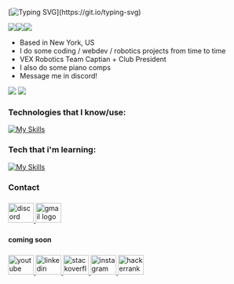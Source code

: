 
[![Typing SVG](https://readme-typing-svg.herokuapp.com?font=Chivo+Mono&weight=200&size=30&duration=700&pause=300&color=80BDF7&background=182431&vCenter=true&multiline=true&repeat=false&random=false&width=875&height=245&lines=Hi!+I'm+Ray+%7C+%E5%93%88%E5%96%BD%EF%BC%81%E6%88%91%E5%8F%AB%E5%94%90%E7%91%9E;15%2C+soph+year+HS+%7C+Dev.+%2B+Piano+%2B+Research;Python+%2B+Java+%2B+CPP;Studying+for+USACO+and+learning+ReactJS;%E4%BC%9A%E8%AF%B4%E4%B8%AD%E6%96%87++(%E7%AE%80%E4%BD%93only);message+me!+%E7%BB%99%E6%88%91%E5%8F%91%E6%B6%88%E6%81%AF!)](https://git.io/typing-svg)

<!-- [![Typing SVG](https://readme-typing-svg.herokuapp.com?font=Chivo+Mono&weight=200&size=40&duration=4000&pause=1000&color=A0C3DC&width=435&height=102&lines=Hi!+I'm+Ray;%E4%BD%A0%E5%A5%BD%EF%BC%81%E6%88%91%E5%8F%AB%E5%94%90%E7%91%9E;Student+%2B+Developer+%2B+Pianist+%2B+Engineer;Python+%2B+Java+%2B+CPP+;%E4%BC%9A%E8%AF%B4%E4%B8%AD%E6%96%87%EF%BC%88%E7%AE%80%E4%BD%93%EF%BC%89;Message+me!++%E7%BB%99%E6%88%91%E5%8F%91%E6%B6%88%E6%81%AF%EF%BC%81)](https://git.io/typing-svg) -->


<section>
<img src="https://komarev.com/ghpvc/?username=Ray0716&color=blueviolet&style=for-the-badge" style="float:left">
<img src="https://img.shields.io/github/followers/Ray0716?style=for-the-badge" style="float:left">
<img src="https://img.shields.io/github/last-commit/Ray0716/Ray0716?style=for-the-badge" style="float:left">
</section>

<br>



* Based in New York, US
* I do some coding / webdev / robotics projects from time to time
* VEX Robotics Team Captian + Club President
* I also do some piano comps
* Message me in discord!

![](http://github-profile-summary-cards.vercel.app/api/cards/profile-details?username=Ray0716&theme=react) ![](http://github-profile-summary-cards.vercel.app/api/cards/productive-time?username=Ray0716&theme=react&utcOffset=8)



### Technologies that I know/use:

[![My Skills](https://skillicons.dev/icons?i=python,java,html,css,arduino,github,git,stackoverflow,md,vscode,unity)](https://skillicons.dev)

### Tech that i'm learning:

[![My Skills](https://skillicons.dev/icons?i=js,cpp,cs,nodejs,express)](https://skillicons.dev)





<h3 align="left">Contact</h3>

###

<div align="left">
  <a href="https://discord.com/users/866143814698532894" target="_blank">
    <img src="https://raw.githubusercontent.com/maurodesouza/profile-readme-generator/master/src/assets/icons/social/discord/default.svg" width="52" height="40" alt="discord logo"  />
  </a>
  <a href="https://mailto:raytang11792@gmail.com" target="_blank">
    <img src="https://raw.githubusercontent.com/maurodesouza/profile-readme-generator/master/src/assets/icons/social/gmail/default.svg" width="52" height="40" alt="gmail logo"  />
  </a>
</div>

###

<h4 align="left">coming soon</h4>

###

<div align="left">
  <a href="https://example.com" target="_blank">
    <img src="https://raw.githubusercontent.com/maurodesouza/profile-readme-generator/master/src/assets/icons/social/youtube/default.svg" width="52" height="40" alt="youtube logo"  />
  </a>
  <a href="https://example.com" target="_blank">
    <img src="https://raw.githubusercontent.com/maurodesouza/profile-readme-generator/master/src/assets/icons/social/linkedin/default.svg" width="52" height="40" alt="linkedin logo"  />
  </a>
  <a href="https://example.com" target="_blank">
    <img src="https://raw.githubusercontent.com/maurodesouza/profile-readme-generator/master/src/assets/icons/social/stackoverflow/default.svg" width="52" height="40" alt="stackoverflow logo"  />
  </a>
  <a href="https://example.com" target="_blank">
    <img src="https://raw.githubusercontent.com/maurodesouza/profile-readme-generator/master/src/assets/icons/social/instagram/default.svg" width="52" height="40" alt="instagram logo"  />
  </a>
  <a href="https://example.com" target="_blank">
    <img src="https://raw.githubusercontent.com/maurodesouza/profile-readme-generator/master/src/assets/icons/social/hackerrank/default.svg" width="52" height="40" alt="hackerrank logo"  />
  </a>
</div>

###




<!---
Ray0716/Ray0716 is a ✨ special ✨ repository because its `README.md` (this file) appears on your GitHub profile.
You can click the Preview link to take a look at your changes.
--->
